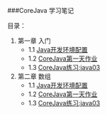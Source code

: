 ###CoreJava 学习笔记


目录：

1. 第一章 入门
	+ 1.1 [Java开发环境配置](chapter1/01/1.1.md)
	+ 1.2 [CoreJava第一天作业](chapter1/02/1.2.md)
	+ 1.3 [CoreJava练习:java03](chapter1/03/1.3.md)
2. 第二章 数组
	+ 1.1 [Java开发环境配置](04/2.1.md)
	+ 1.2 [CoreJava第一天作业](02/1.2.md)
	+ 1.3 [CoreJava练习:java03](03/1.3.md)